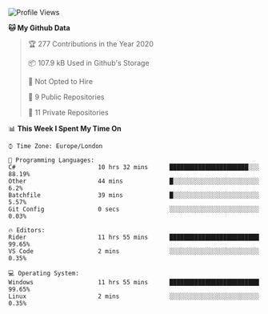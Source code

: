 <!--START_SECTION:waka-->
![Profile Views](http://img.shields.io/badge/Profile%20Views-0-blue)

**🐱 My Github Data** 

> 🏆 277 Contributions in the Year 2020
 > 
> 📦 107.9 kB Used in Github's Storage 
 > 
> 🚫 Not Opted to Hire
 > 
> 📜 9 Public Repositories
 > 
> 🔑 11 Private Repositories 

📊 **This Week I Spent My Time On** 

```text
⌚︎ Time Zone: Europe/London

💬 Programming Languages: 
C#                       10 hrs 32 mins      ██████████████████████░░░   88.19% 
Other                    44 mins             █░░░░░░░░░░░░░░░░░░░░░░░░   6.2% 
Batchfile                39 mins             █░░░░░░░░░░░░░░░░░░░░░░░░   5.57% 
Git Config               0 secs              ░░░░░░░░░░░░░░░░░░░░░░░░░   0.03%

🔥 Editors: 
Rider                    11 hrs 55 mins      █████████████████████████   99.65% 
VS Code                  2 mins              ░░░░░░░░░░░░░░░░░░░░░░░░░   0.35%

💻 Operating System: 
Windows                  11 hrs 55 mins      █████████████████████████   99.65% 
Linux                    2 mins              ░░░░░░░░░░░░░░░░░░░░░░░░░   0.35%

```


<!--END_SECTION:waka-->